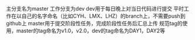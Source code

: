 主分支名为master
工作分支为dev
dev用于每日晚上对当日代码进行提交
平时工作在以自己的名字命名（比如CYH、LMX、LHZ）的branch上，不需要push到github上
master用于提交阶段性任务，完成阶段性任务后汇总上传
规范tag的使用，master的tag命名为v1.0，v2.0，dev的tag命名为DAY1，DAY2等
